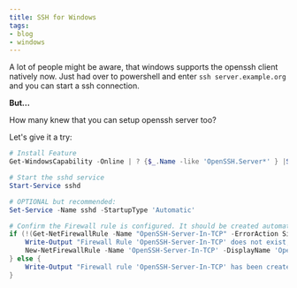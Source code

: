 ```yaml
---
title: SSH for Windows
tags: 
- blog
- windows
---
```


A lot of people might be aware, that windows supports the openssh client natively now. Just had over to powershell and enter `ssh server.example.org` and you can start a ssh connection.

**But...**

How many knew that you can setup openssh server too?

Let's give it a try:

```powershell
# Install Feature
Get-WindowsCapability -Online | ? {$_.Name -like 'OpenSSH.Server*' } |Select -first 1  |Add-WindowsCapability -Online

# Start the sshd service
Start-Service sshd

# OPTIONAL but recommended:
Set-Service -Name sshd -StartupType 'Automatic'

# Confirm the Firewall rule is configured. It should be created automatically by setup. Run the following to verify
if (!(Get-NetFirewallRule -Name "OpenSSH-Server-In-TCP" -ErrorAction SilentlyContinue | Select-Object Name, Enabled)) {
    Write-Output "Firewall Rule 'OpenSSH-Server-In-TCP' does not exist, creating it..."
    New-NetFirewallRule -Name 'OpenSSH-Server-In-TCP' -DisplayName 'OpenSSH Server (sshd)' -Enabled True -Direction Inbound -Protocol TCP -Action Allow -LocalPort 22
} else {
    Write-Output "Firewall rule 'OpenSSH-Server-In-TCP' has been created and exists."
}
```
